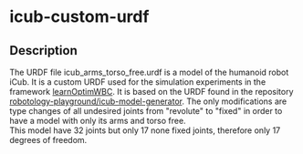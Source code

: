 icub-custom-urdf
=============


Description
-----------

The URDF file icub_arms_torso_free.urdf is a model of the humanoid robot iCub. It is a custom URDF used for the simulation experiments in the framework [learnOptimWBC](https://github.com/serena-ivaldi/learnOptimWBC).
It is based on the URDF found in the repository [robotology-playground/icub-model-generator](https://github.com/robotology-playground/icub-model-generator/blob/master/generated/gazebo_models/icubGazeboSim/icub_simulation.urdf). The only modifications are type changes of all undesired joints from "revolute" to "fixed" in order to have a model with only its arms and torso free.  
This model have 32 joints but only 17 none fixed joints, therefore only 17 degrees of freedom.
